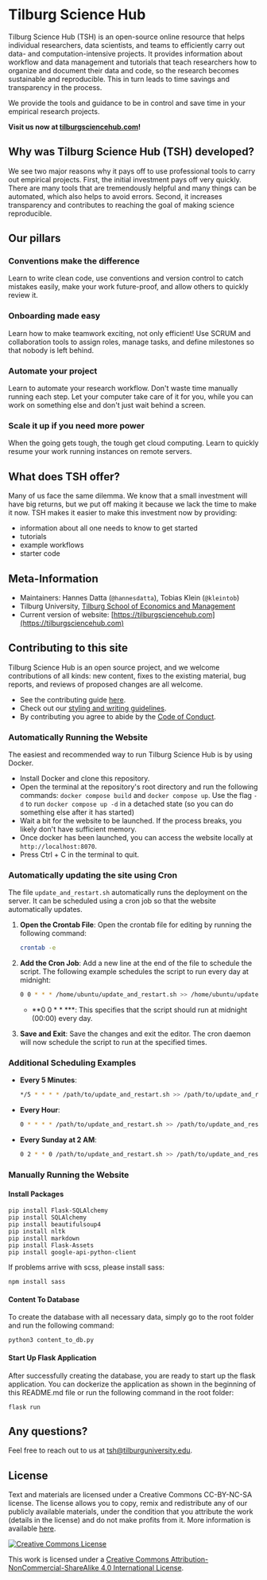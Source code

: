 # Tilburg Science Hub 

Tilburg Science Hub (TSH) is an open-source online resource that helps individual researchers, data scientists, and teams to efficiently carry out data- and computation-intensive projects. It provides information about workflow and data management and tutorials that teach researchers how to organize and document their data and code, so the research becomes sustainable and reproducible. This in turn leads to time savings and transparency in the process.

We provide the tools and guidance to be in control and save time in your empirical research projects.

**Visit us now at [tilburgsciencehub.com](https://tilburgsciencehub.com)!**

## Why was Tilburg Science Hub (TSH) developed?
We see two major reasons why it pays off to use professional tools to carry out empirical projects. First, the initial investment pays off very quickly. There are many tools that are tremendously helpful and many things can be automated, which also helps to avoid errors. Second, it increases transparency and contributes to reaching the goal of making science reproducible.

## Our pillars

### Conventions make the difference
Learn to write clean code, use conventions and version control to catch mistakes easily, make your work future-proof, and allow others to quickly review it.

### Onboarding made easy
Learn how to make teamwork exciting, not only efficient! Use SCRUM and collaboration tools to assign roles, manage tasks, and define milestones so that nobody is left behind.

### Automate your project
Learn to automate your research workflow. Don't waste time manually running each step. Let your computer take care of it for you, while you can work on something else and don't just wait behind a screen.

### Scale it up if you need more power
When the going gets tough, the tough get cloud computing. Learn to quickly resume your work running instances on remote servers.

## What does TSH offer?
Many of us face the same dilemma. We know that a small investment will have big returns, but we put off making it because we lack the time to make it now. TSH makes it easier to make this investment now by providing:

- information about all one needs to know to get started
- tutorials
- example workflows
- starter code

## Meta-Information
*   Maintainers: Hannes Datta (`@hannesdatta`), Tobias Klein (`@kleintob`)
*   Tilburg University, [Tilburg School of Economics and Management](https://www.tilburguniversity.edu/about/schools/economics-and-management)
*   Current version of website: [https://tilburgsciencehub.com](https://tilburgsciencehub.com)

## Contributing to this site

Tilburg Science Hub is an open source project,
and we welcome contributions of all kinds: new content,
fixes to the existing material, bug reports,
and reviews of proposed changes are all welcome.

* See the contributing guide [here](https://tilburgsciencehub.com/contribute/).
* Check out our [styling and writing guidelines](https://tilburgsciencehub.com/topics/collaborate-share/project-management/contribute-to-tilburg-science-hub/style-guide/).
* By contributing you agree to abide by the [Code of Conduct](https://tilburgsciencehub.com/topics/more-tutorials/contribute-to-tilburg-science-hub/code-of-conduct/).

### Automatically Running the Website

The easiest and recommended way to run Tilburg Science Hub is by using Docker.

- Install Docker and clone this repository.
- Open the terminal at the repository's root directory and run the following commands: `docker compose build` and `docker compose up`. Use the flag `-d` to run `docker compose up -d` in a detached state (so you can do something else after it has started)
- Wait a bit for the website to be launched. If the process breaks, you likely don't have sufficient memory.
- Once docker has been launched, you can access the website locally at `http://localhost:8070`.
- Press Ctrl + C in the terminal to quit.

### Automatically updating the site using Cron

The file `update_and_restart.sh` automatically runs the deployment on the server. It can be scheduled using a cron job so that the website automatically updates.

1. **Open the Crontab File**:
   Open the crontab file for editing by running the following command:
   ```bash
   crontab -e
   ```

2. **Add the Cron Job**:
   Add a new line at the end of the file to schedule the script. The following example schedules the script to run every day at midnight:
   ```bash
   0 0 * * * /home/ubuntu/update_and_restart.sh >> /home/ubuntu/update_and_restart.log 2>&1
   ```

   - **0 0 * * ***: This specifies that the script should run at midnight (00:00) every day.
   
3. **Save and Exit**:
   Save the changes and exit the editor. The cron daemon will now schedule the script to run at the specified times.

### Additional Scheduling Examples

- **Every 5 Minutes**:
  ```bash
  */5 * * * * /path/to/update_and_restart.sh >> /path/to/update_and_restart.log 2>&1
  ```

- **Every Hour**:
  ```bash
  0 * * * * /path/to/update_and_restart.sh >> /path/to/update_and_restart.log 2>&1
  ```

- **Every Sunday at 2 AM**:
  ```bash
  0 2 * * 0 /path/to/update_and_restart.sh >> /path/to/update_and_restart.log 2>&1
  ```

### Manually Running the Website

#### Install Packages
```
pip install Flask-SQLAlchemy
pip install SQLAlchemy
pip install beautifulsoup4
pip install nltk
pip install markdown
pip install Flask-Assets
pip install google-api-python-client
```

If problems arrive with scss, please install sass:

```
npm install sass
```

#### Content To Database

To create the database with all necessary data, simply go to the root folder and run the following command:

```python3 content_to_db.py```

#### Start Up Flask Application
After successfully creating the database, you are ready to start up the flask application. You can dockerize the application as shown in the beginning of this README.md file or run the following command in the root folder:

`flask run`


## Any questions?
Feel free to reach out to us at [tsh@tilburguniversity.edu](mailto:tsh@tilburguniversity.edu).

## License

Text and materials are licensed under a Creative Commons CC-BY-NC-SA license. The license allows you to copy, remix and redistribute any of our publicly available materials, under the condition that you attribute the work (details in the license) and do not make profits from it. More information is available [here](https://tilburgsciencehub.com/about/#license).

<a rel="license" href="http://creativecommons.org/licenses/by-nc-sa/4.0/"><img alt="Creative Commons License" style="border-width:0" src="https://i.creativecommons.org/l/by-nc-sa/4.0/88x31.png" /></a><br />

This work is licensed under a <a rel="license" href="http://creativecommons.org/licenses/by-nc-sa/4.0/">Creative Commons Attribution-NonCommercial-ShareAlike 4.0 International License</a>.


